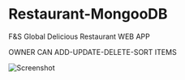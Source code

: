 # Restaurant-MongooDB

F&amp;S Global Delicious Restaurant WEB APP

OWNER CAN ADD-UPDATE-DELETE-SORT ITEMS




![Screenshot](https://user-images.githubusercontent.com/93940739/165074939-27b7debe-b738-4529-b48c-6a9790248ad7.jpg)
